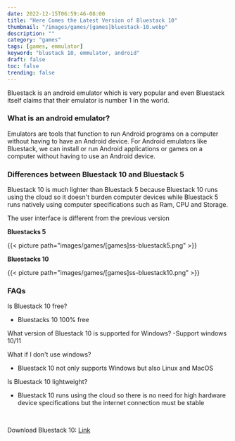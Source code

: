 ```yaml
---
date: 2022-12-15T06:59:46-08:00
title: "Here Comes the Latest Version of Bluestack 10"
thumbnail: "/images/games/[games]bluestack-10.webp"
description: ""
category: "games"
tags: [games, emmulator]
keyword: "blustack 10, emmulator, android"
draft: false
toc: false
trending: false
---
```


Bluestack is an android emulator which is very popular and even Bluestack itself claims that their emulator is number 1 in the world.

### What is an android emulator?

Emulators are tools that function to run Android programs on a computer without having to have an Android device. For Android emulators like Bluestack, we can install or run Android applications or games on a computer without having to use an Android device.

### Differences between Bluestack 10 and Bluestack 5

Bluestack 10 is much lighter than Bluestack 5 because Bluestack 10 runs using the cloud so it doesn't burden computer devices while Bluestack 5 runs natively using computer specifications such as Ram, CPU and Storage.

The user interface is different from the previous version


**Bluestacks 5**

{{< picture path="images/games/[games]ss-bluestack5.png" >}}


**Bluestacks 10**

{{< picture path="images/games/[games]ss-bluestack10.png" >}}



### FAQs

Is Bluestack 10 free?
- Bluestacks 10 100% free

What version of Bluestack 10 is supported for Windows?
-Support windows 10/11

What if I don't use windows?
- Bluestack 10 not only supports Windows but also Linux and MacOS

Is Bluestack 10 lightweight?
- Bluestack 10 runs using the cloud so there is no need for high hardware device specifications but the internet connection must be stable

&nbsp;

Download Bluestack 10: [Link](https://www.bluestacks.com/id/index.html)



